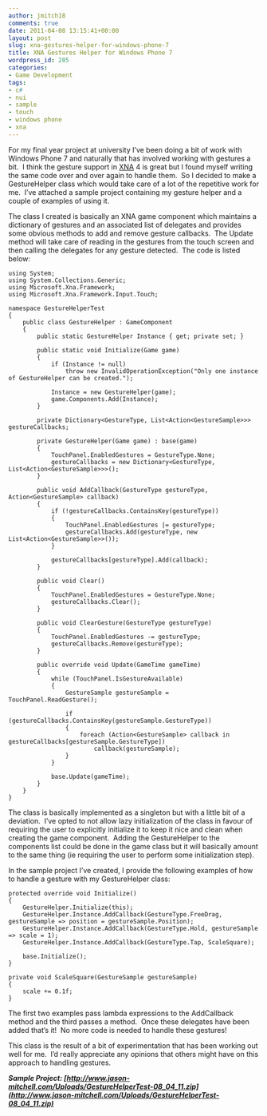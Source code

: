 ```yaml
---
author: jmitch18
comments: true
date: 2011-04-08 13:15:41+00:00
layout: post
slug: xna-gestures-helper-for-windows-phone-7
title: XNA Gestures Helper for Windows Phone 7
wordpress_id: 285
categories:
- Game Development
tags:
- c#
- nui
- sample
- touch
- windows phone
- xna
---
```


For my final year project at university I’ve been doing a bit of work with Windows Phone 7 and naturally that has involved working with gestures a bit.  I think the gesture support in [XNA](http://create.msdn.com) 4 is great but I found myself writing the same code over and over again to handle them.  So I decided to make a GestureHelper class which would take care of a lot of the repetitive work for me.  I’ve attached a sample project containing my gesture helper and a couple of examples of using it.

<!-- more -->

The class I created is basically an XNA game component which maintains a dictionary of gestures and an associated list of delegates and provides some obvious methods to add and remove gesture callbacks.  The Update method will take care of reading in the gestures from the touch screen and then calling the delegates for any gesture detected.  The code is listed below:

    
    using System;
    using System.Collections.Generic;
    using Microsoft.Xna.Framework;
    using Microsoft.Xna.Framework.Input.Touch;
    
    namespace GestureHelperTest
    {
        public class GestureHelper : GameComponent
        {
            public static GestureHelper Instance { get; private set; }
    
            public static void Initialize(Game game)
            {
                if (Instance != null)
                    throw new InvalidOperationException("Only one instance of GestureHelper can be created.");
    
                Instance = new GestureHelper(game);
                game.Components.Add(Instance);
            }
    
            private Dictionary<GestureType, List<Action<GestureSample>>> gestureCallbacks;
    
            private GestureHelper(Game game) : base(game)
            {
                TouchPanel.EnabledGestures = GestureType.None;
                gestureCallbacks = new Dictionary<GestureType, List<Action<GestureSample>>>();
            }
    
            public void AddCallback(GestureType gestureType, Action<GestureSample> callback)
            {
                if (!gestureCallbacks.ContainsKey(gestureType))
                {
                    TouchPanel.EnabledGestures |= gestureType;
                    gestureCallbacks.Add(gestureType, new List<Action<GestureSample>>());
                }
    
                gestureCallbacks[gestureType].Add(callback);
            }
    
            public void Clear()
            {
                TouchPanel.EnabledGestures = GestureType.None;
                gestureCallbacks.Clear();
            }
    
            public void ClearGesture(GestureType gestureType)
            {
                TouchPanel.EnabledGestures -= gestureType;
                gestureCallbacks.Remove(gestureType);
            }
    
            public override void Update(GameTime gameTime)
            {
                while (TouchPanel.IsGestureAvailable)
                {
                    GestureSample gestureSample = TouchPanel.ReadGesture();
    
                    if (gestureCallbacks.ContainsKey(gestureSample.GestureType))
                    {
                        foreach (Action<GestureSample> callback in gestureCallbacks[gestureSample.GestureType])
                            callback(gestureSample);
                    }
                }
    
                base.Update(gameTime);
            }
        }
    }


The class is basically implemented as a singleton but with a little bit of a deviation.  I’ve opted to not allow lazy initialization of the class in favour of requiring the user to explicitly initialize it to keep it nice and clean when creating the game component.  Adding the GestureHelper to the components list could be done in the game class but it will basically amount to the same thing (ie requiring the user to perform some initialization step).

In the sample project I’ve created, I provide the following examples of how to handle a gesture with my GestureHelper class:

    
    protected override void Initialize()
    {
        GestureHelper.Initialize(this);
        GestureHelper.Instance.AddCallback(GestureType.FreeDrag, gestureSample => position = gestureSample.Position);
        GestureHelper.Instance.AddCallback(GestureType.Hold, gestureSample => scale = 1);
        GestureHelper.Instance.AddCallback(GestureType.Tap, ScaleSquare);
    
        base.Initialize();
    }
    
    private void ScaleSquare(GestureSample gestureSample)
    {
        scale += 0.1f;
    }


The first two examples pass lambda expressions to the AddCallback method and the third passes a method.  Once these delegates have been added that’s it!  No more code is needed to handle these gestures!

This class is the result of a bit of experimentation that has been working out well for me.  I’d really appreciate any opinions that others might have on this approach to handling gestures.

_**Sample Project: [http://www.jason-mitchell.com/Uploads/GestureHelperTest-08_04_11.zip](http://www.jason-mitchell.com/Uploads/GestureHelperTest-08_04_11.zip)**_
